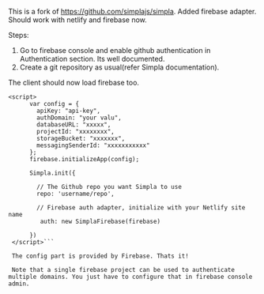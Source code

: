 This is a fork of https://github.com/simplajs/simpla. Added firebase adapter. Should work with netlify and firebase now.

Steps:
1. Go to firebase console and enable github authentication in Authentication section. Its well documented.
2. Create a git repository as usual(refer Simpla documentation).

The client should now load firebase too. 

```<script src="https://www.gstatic.com/firebasejs/4.8.1/firebase.js"></script>
<script>
      var config = {
        apiKey: "api-key",
        authDomain: "your valu",
        databaseURL: "xxxxx",
        projectId: "xxxxxxxx",
        storageBucket: "xxxxxxx",
        messagingSenderId: "xxxxxxxxxxx"
      };
      firebase.initializeApp(config);

      Simpla.init({

        // The Github repo you want Simpla to use
        repo: 'username/repo',

        // Firebase auth adapter, initialize with your Netlify site name
         auth: new SimplaFirebase(firebase)

      })
 </script>```
 
 The config part is provided by Firebase. Thats it!
 
 Note that a single firebase project can be used to authenticate multiple domains. You just have to configure that in firebase console admin.
